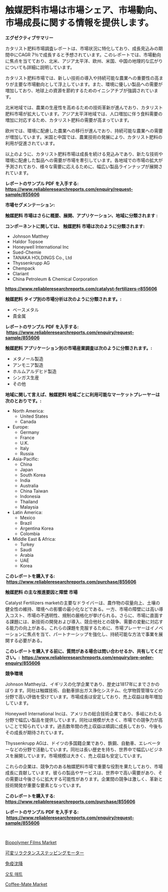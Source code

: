<p><h1>触媒肥料市場は市場シェア、市場動向、市場成長に関する情報を提供します。</h1></p><p><strong>エグゼクティブサマリー</strong></p>
<p><p>カタリスト肥料市場調査レポートは、市場状況に特化しており、成長見込みの期間中にCAGR 7％で成長すると予想されています。このレポートでは、市場動向に焦点を当てており、北米、アジア太平洋、欧州、米国、中国の地理的な広がりについても詳細に説明しています。 </p><p>カタリスト肥料市場では、新しい技術の導入や持続可能な農業への重要性の高まりが主要な市場動向として浮上しています。また、環境に優しい製品への需要が増加しており、地球上の資源を節約するためのイニシアチブが強調されています。</p><p>北米地域では、農業の生産性を高めるための技術革新が進んでおり、カタリスト肥料市場が拡大しています。アジア太平洋地域では、人口増加に伴う食料需要の増加に対応するため、カタリスト肥料の需要が高まっています。</p><p>欧州では、環境に配慮した農業への移行が進んでおり、持続可能な農業への需要が増加しています。米国と中国では、農業技術の発展により、カタリスト肥料の利用が促進されています。</p><p>以上のように、カタリスト肥料市場は成長を続ける見込みであり、新たな技術や環境に配慮した製品への需要が市場を牽引しています。各地域での市場の拡大が予測されており、様々な需要に応えるために、幅広い製品ラインナップが展開されています。</p></p>
<p><strong>レポートのサンプル PDF を入手する: <a href="https://www.reliableresearchreports.com/enquiry/request-sample/855606">https://www.reliableresearchreports.com/enquiry/request-sample/855606</a></strong></p>
<p><strong>市場セグメンテーション:</strong></p>
<p><strong> 触媒肥料 市場はさらに概要、展開、アプリケーション、地域に分類されます :</strong></p>
<p><strong>コンポーネントに関しては、 触媒肥料 市場は次のように分類されます: &nbsp;</strong></p>
<p><ul><li>Johnson Matthey</li><li>Haldor Topsoe</li><li>Honeywell International Inc</li><li>Sued-Chemie</li><li>TANAKA HOLDINGS Co., Ltd</li><li>Thyssenkrupp AG</li><li>Chempack</li><li>Clariant</li><li>China Petroleum & Chemical Corporation</li></ul></p>
<p><strong><a href="https://www.reliableresearchreports.com/catalyst-fertilizers-r855606">https://www.reliableresearchreports.com/catalyst-fertilizers-r855606</a></strong></p>
<p><strong> 触媒肥料 タイプ別の市場分析は次のように分類されます。:</strong></p>
<p><ul><li>ベースメタル</li><li>貴金属</li></ul></p>
<p><strong>レポートのサンプル PDF を入手する: &nbsp;<a href="https://www.reliableresearchreports.com/enquiry/request-sample/855606">https://www.reliableresearchreports.com/enquiry/request-sample/855606</a></strong></p>
<p><strong> 触媒肥料 アプリケーション別の市場産業調査は次のように分類されます。:</strong></p>
<p><ul><li>メタノール製造</li><li>アンモニア製造</li><li>ホルムアルデヒド製造</li><li>シンガス生産</li><li>その他</li></ul></p>
<p><strong>地域に関して言えば、触媒肥料 地域ごとに利用可能なマーケットプレーヤーは次のとおりです。:</strong></p>
<p><ul>
    <li>
        North America:
        <ul>
            <li>United States</li>
            <li>Canada</li>
        </ul>
    </li>
    <li>
        Europe:
        <ul>
            <li>Germany</li>
            <li>France</li>
            <li>U.K.</li>
            <li>Italy</li>
            <li>Russia</li>
        </ul>
    </li>
    <li>
        Asia-Pacific:
        <ul>
            <li>China</li>
            <li>Japan</li>
            <li>South Korea</li>
            <li>India</li>
            <li>Australia</li>
            <li>China Taiwan</li>
            <li>Indonesia</li>
            <li>Thailand</li>
            <li>Malaysia</li>
        </ul>
    </li>
    <li>
        Latin America:
        <ul>
            <li>Mexico</li>
            <li>Brazil</li>
            <li>Argentina Korea</li>
            <li>Colombia</li>
        </ul>
    </li>
    <li>
        Middle East & Africa:
        <ul>
            <li>Turkey</li>
            <li>Saudi</li>
            <li>Arabia</li>
            <li>UAE</li>
            <li>Korea</li>
        </ul>
    </li>
    </ul></p>
<p><strong>このレポートを購入する: &nbsp;<a href="https://www.reliableresearchreports.com/purchase/855606">https://www.reliableresearchreports.com/purchase/855606</a></strong></p>
<p><strong>触媒肥料 の主な推進要因と障壁 市場</strong></p>
<p><p>Catalyst Fertilizers marketの主要なドライバーは、農作物の収量向上、土壌の健全性の維持、環境への影響の最小化などである。一方、市場の障壁には高い導入コスト、市場の不透明性、規制の厳格化が挙げられる。さらに、市場に直面する課題には、新技術の開発および導入、競合他社との競争、需要の変動に対応する能力の向上がある。これらの課題を克服するために、市場プレーヤーはイノベーションに焦点を当て、パートナーシップを強化し、持続可能な方法で事業を展開する必要がある。</p></p>
<p><strong>このレポートを購入する前に、質問がある場合は問い合わせるか、共有してください。:&nbsp; <a href="https://www.reliableresearchreports.com/enquiry/pre-order-enquiry/855606">https://www.reliableresearchreports.com/enquiry/pre-order-enquiry/855606</a></strong></p>
<p><strong>競争環境</strong></p>
<p><p>Johnson Mattheyは、イギリスの化学企業であり、歴史は1817年にまでさかのぼります。同社は触媒技術、自動車排出ガス浄化システム、化学物質管理などの分野で高い評価を受けています。市場成長は安定しており、売上収益は毎年増加しています。</p><p>Honeywell International Incは、アメリカの総合技術企業であり、多岐にわたる分野で幅広い製品を提供しています。同社は規模が大きく、市場での競争力が高いことで知られています。過去数年間の売上収益は順調に成長しており、今後もその成長が期待されています。</p><p>Thyssenkrupp AGは、ドイツの多国籍企業であり、鉄鋼、自動車、エレベーターなどの分野で活動しています。同社は長い歴史を持ち、世界中で幅広いビジネスを展開しています。市場規模は大きく、売上収益も安定しています。</p><p>これらの企業は、競争力のある触媒肥料市場で重要な役割を果たしており、市場成長に貢献しています。彼らの製品やサービスは、世界中で高い需要があり、その需要は今後さらに拡大する可能性があります。企業間の競争は激しく、革新と技術開発が重要な要素となっています。</p></p>
<p><strong>このレポートを購入する: &nbsp; <a href="https://www.reliableresearchreports.com/purchase/855606">https://www.reliableresearchreports.com/purchase/855606</a></strong></p>
<p><strong>レポートのサンプル PDF を入手する: &nbsp;<a href="https://www.reliableresearchreports.com/enquiry/request-sample/855606">https://www.reliableresearchreports.com/enquiry/request-sample/855606</a></strong><strong></strong></p>
<p>&nbsp;</p>
<p><p><a href="https://issuu.com/reportprime-2/docs/biopolymer-films-market-size-2030.pptx">Biopolymer Films Market</a></p><p><a href="https://medium.com/@ferneconroy11/%E5%8F%AF%E5%A4%89%E5%AB%8C%E6%B0%97%E6%84%9F%E3%82%B9%E3%83%86%E3%83%83%E3%83%91%E3%83%BC%E3%83%A2%E3%83%BC%E3%82%BF%E3%83%BC%E5%B8%82%E5%A0%B4-%E7%AB%B6%E4%BA%89%E5%88%86%E6%9E%90-%E5%B8%82%E5%A0%B4%E3%83%88%E3%83%AC%E3%83%B3%E3%83%89-%E3%81%8A%E3%82%88%E3%81%B32031%E5%B9%B4%E3%81%BE%E3%81%A7%E3%81%AE%E4%BA%88%E6%B8%AC-9706904c15eb">可変リラクタンスステッピングモーター</a></p><p><a href="https://github.com/dandier2003/Market-Research-Report-List-1/blob/main/430636119764.md">免疫沈降</a></p><p><a href="https://github.com/OwenHamiytll568745/Market-Research-Report-List-1/blob/main/683095118174.md">오토 매트</a></p><p><a href="https://github.com/mharielmesa/Market-Research-Report-List-2/blob/main/coffee-mate-market.md">Coffee-Mate Market</a></p></p>